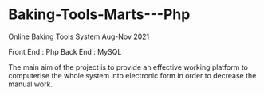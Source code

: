 # Baking-Tools-Marts---Php
Online Baking Tools System Aug-Nov 2021 

Front End : Php Back End : MySQL 

The main aim of the project is to provide an effective working platform  to computerise the whole system into electronic form in order to decrease  the manual work.
